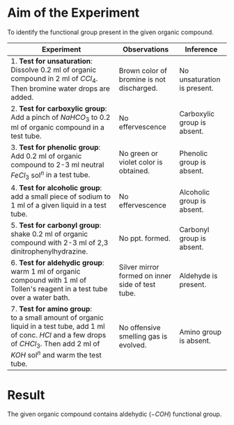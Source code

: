 # Aim of the Experiment 
To identify the functional group present in the given organic compound. 

| Experiment | Observations | Inference |
|-|-|-|
| 1. **Test for unsaturation**: <br> Dissolve 0.2 ml of organic compound in 2 ml of $CCl_4$. Then bromine water drops are added.| Brown color of bromine is not discharged. | No unsaturation is present. | 
| 2. **Test for carboxylic group**: <br> Add a pinch of $NaHCO_3$ to 0.2 ml of organic compound in a test tube. | No effervescence | Carboxylic group is absent. | 
| 3. **Test for phenolic group**: <br> Add 0.2 ml of organic compound to 2-3 ml neutral $FeCl_3$ $\text{sol}^n$ in a test tube. | No green or violet color is obtained. | Phenolic group is absent. | 
| 4. **Test for alcoholic group**: <br> add a small piece of sodium to 1 ml of a given liquid in a test tube. | No effervescence | Alcoholic group is absent. | 
| 5. **Test for carbonyl group**: shake 0.2 ml of organic compound with 2-3 ml of 2,3 dinitrophenylhydrazine. | No ppt. formed. | Carbonyl group is absent. | 
| 6. **Test for aldehydic group**: <br> warm 1 ml of organic compound with 1 ml of Tollen's reagent in a test tube over a water bath. | Silver mirror formed on inner side of test tube. | Aldehyde is present. | 
| 7. **Test for amino group**: <br> to a small amount of organic liquid in a test tube, add 1 ml of conc. $HCl$ and a few drops of $CHCl_3$. Then add 2 ml of $KOH$ $\text{sol}^n$ and warm the test tube. | No offensive smelling gas is evolved. | Amino group is absent. | 

# Result 
The given organic compound contains aldehydic $(-COH)$ functional group. 